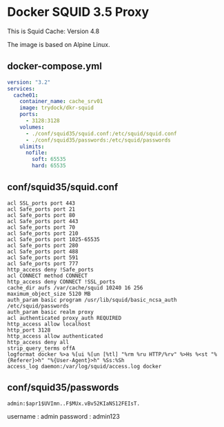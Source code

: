 # Docker SQUID 3.5 Proxy

This is Squid Cache: Version 4.8

The image is based on Alpine Linux.

## docker-compose.yml ##

```yaml
version: "3.2"
services:
  cache01:
    container_name: cache_srv01
    image: trydock/dkr-squid
    ports:
      - 3128:3128
    volumes:
      - ./conf/squid35/squid.conf:/etc/squid/squid.conf
      - ./conf/squid35/passwords:/etc/squid/passwords
    ulimits:
      nofile:
        soft: 65535
        hard: 65535
```

## conf/squid35/squid.conf ##

```
acl SSL_ports port 443
acl Safe_ports port 21
acl Safe_ports port 80
acl Safe_ports port 443
acl Safe_ports port 70
acl Safe_ports port 210
acl Safe_ports port 1025-65535
acl Safe_ports port 280
acl Safe_ports port 488
acl Safe_ports port 591
acl Safe_ports port 777
http_access deny !Safe_ports
acl CONNECT method CONNECT
http_access deny CONNECT !SSL_ports
cache_dir aufs /var/cache/squid 10240 16 256
maximum_object_size 5120 MB
auth_param basic program /usr/lib/squid/basic_ncsa_auth /etc/squid/passwords
auth_param basic realm proxy
acl authenticated proxy_auth REQUIRED
http_access allow localhost
http_port 3128
http_access allow authenticated
http_access deny all
strip_query_terms offA
logformat docker %>a %[ui %[un [%tl] "%rm %ru HTTP/%rv" %>Hs %<st "%{Referer}>h" "%{User-Agent}>h" %Ss:%Sh
access_log daemon:/var/log/squid/access.log docker
```

## conf/squid35/passwords ##

```
admin:$apr1$UVImn..F$MUx.vBv52KIaNS12FEIsT.
```

username : admin
password : admin123

